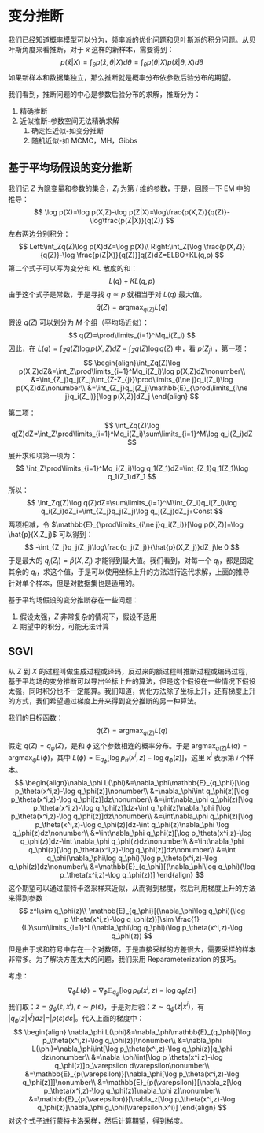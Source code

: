 # 变分推断

我们已经知道概率模型可以分为，频率派的优化问题和贝叶斯派的积分问题。从贝叶斯角度来看推断，对于 $\hat{x}$ 这样的新样本，需要得到：
$$
p(\hat{x}|X)=\int_\theta p(\hat{x},\theta|X)d\theta=\int_\theta p(\theta|X)p(\hat{x}|\theta,X)d\theta
$$
如果新样本和数据集独立，那么推断就是概率分布依参数后验分布的期望。

我们看到，推断问题的中心是参数后验分布的求解，推断分为：

1.  精确推断
2.  近似推断-参数空间无法精确求解
    1.  确定性近似-如变分推断
    2.  随机近似-如 MCMC，MH，Gibbs

## 基于平均场假设的变分推断

我们记 $Z$ 为隐变量和参数的集合，$Z_i$ 为第 $i$ 维的参数，于是，回顾一下 EM 中的推导：
$$
\log p(X)=\log p(X,Z)-\log p(Z|X)=\log\frac{p(X,Z)}{q(Z)}-\log\frac{p(Z|X)}{q(Z)}
$$
左右两边分别积分：
$$
Left:\int_Zq(Z)\log p(X)dZ=\log p(X)\\
Right:\int_Z[\log \frac{p(X,Z)}{q(Z)}-\log \frac{p(Z|X)}{q(Z)}]q(Z)dZ=ELBO+KL(q,p)
$$
第二个式子可以写为变分和 KL 散度的和：
$$
L(q)+KL(q,p)
$$
由于这个式子是常数，于是寻找 $q\simeq p$ 就相当于对 $L(q)$ 最大值。
$$
\hat{q}(Z)=\mathop{argmax}_{q(Z)}L(q)
$$
假设 $q(Z)$ 可以划分为 $M$ 个组（平均场近似）：
$$
q(Z)=\prod\limits_{i=1}^Mq_i(Z_i)
$$
因此，在 $L(q)=\int_Zq(Z)\log p(X,Z)dZ-\int_Zq(Z)\log{q(Z)}$ 中，看 $p(Z_j)$ ，第一项：
$$
\begin{align}\int_Zq(Z)\log p(X,Z)dZ&=\int_Z\prod\limits_{i=1}^Mq_i(Z_i)\log p(X,Z)dZ\nonumber\\
&=\int_{Z_j}q_j(Z_j)\int_{Z-Z_{j}}\prod\limits_{i\ne j}q_i(Z_i)\log p(X,Z)dZ\nonumber\\
&=\int_{Z_j}q_j(Z_j)\mathbb{E}_{\prod\limits_{i\ne j}q_i(Z_i)}[\log p(X,Z)]dZ_j
\end{align}
$$

第二项：
$$
\int_Zq(Z)\log q(Z)dZ=\int_Z\prod\limits_{i=1}^Mq_i(Z_i)\sum\limits_{i=1}^M\log q_i(Z_i)dZ
$$
展开求和项第一项为：
$$
\int_Z\prod\limits_{i=1}^Mq_i(Z_i)\log q_1(Z_1)dZ=\int_{Z_1}q_1(Z_1)\log q_1(Z_1)dZ_1
$$
所以：
$$
\int_Zq(Z)\log q(Z)dZ=\sum\limits_{i=1}^M\int_{Z_i}q_i(Z_i)\log q_i(Z_i)dZ_i=\int_{Z_j}q_j(Z_j)\log q_j(Z_j)dZ_j+Const
$$
两项相减，令 $\mathbb{E}_{\prod\limits_{i\ne j}q_i(Z_i)}[\log p(X,Z)]=\log \hat{p}(X,Z_j)$ 可以得到：
$$
-\int_{Z_j}q_j(Z_j)\log\frac{q_j(Z_j)}{\hat{p}(X,Z_j)}dZ_j\le 0
$$
于是最大的 $q_j(Z_j)=\hat{p}(X,Z_j)$ 才能得到最大值。我们看到，对每一个 $q_j$，都是固定其余的 $q_i$，求这个值，于是可以使用坐标上升的方法进行迭代求解，上面的推导针对单个样本，但是对数据集也是适用的。

基于平均场假设的变分推断存在一些问题：

1.  假设太强，$Z$ 非常复杂的情况下，假设不适用
2.  期望中的积分，可能无法计算

## SGVI

从 $Z$ 到 $X$ 的过程叫做生成过程或译码，反过来的额过程叫推断过程或编码过程，基于平均场的变分推断可以导出坐标上升的算法，但是这个假设在一些情况下假设太强，同时积分也不一定能算。我们知道，优化方法除了坐标上升，还有梯度上升的方式，我们希望通过梯度上升来得到变分推断的另一种算法。

我们的目标函数：
$$
\hat{q}(Z)=\mathop{argmax}_{q(Z)}L(q)
$$
假定 $q(Z)=q_\phi(Z)$，是和 $\phi$ 这个参数相连的概率分布。于是 $\mathop{argmax}_{q(Z)}L(q)=\mathop{argmax}_{\phi}L(\phi)$，其中 $L(\phi)=\mathbb{E}_{q_\phi}[\log p_\theta(x^i,z)-\log q_\phi(z)]$，这里 $x^i$ 表示第 $i$ 个样本。
$$
\begin{align}\nabla_\phi L(\phi)&=\nabla_\phi\mathbb{E}_{q_\phi}[\log p_\theta(x^i,z)-\log q_\phi(z)]\nonumber\\
&=\nabla_\phi\int q_\phi(z)[\log p_\theta(x^i,z)-\log q_\phi(z)]dz\nonumber\\
&=\int\nabla_\phi q_\phi(z)[\log p_\theta(x^i,z)-\log q_\phi(z)]dz+\int q_\phi(z)\nabla_\phi [\log p_\theta(x^i,z)-\log q_\phi(z)]dz\nonumber\\
&=\int\nabla_\phi q_\phi(z)[\log p_\theta(x^i,z)-\log q_\phi(z)]dz-\int q_\phi(z)\nabla_\phi \log q_\phi(z)dz\nonumber\\
&=\int\nabla_\phi q_\phi(z)[\log p_\theta(x^i,z)-\log q_\phi(z)]dz-\int \nabla_\phi q_\phi(z)dz\nonumber\\
&=\int\nabla_\phi q_\phi(z)[\log p_\theta(x^i,z)-\log q_\phi(z)]dz\nonumber\\
&=\int q_\phi(\nabla_\phi\log q_\phi)(\log p_\theta(x^i,z)-\log q_\phi(z))dz\nonumber\\
&=\mathbb{E}_{q_\phi}[(\nabla_\phi\log q_\phi)(\log p_\theta(x^i,z)-\log q_\phi(z))]
\end{align}
$$
这个期望可以通过蒙特卡洛采样来近似，从而得到梯度，然后利用梯度上升的方法来得到参数：
$$
z^l\sim q_\phi(z)\\
\mathbb{E}_{q_\phi}[(\nabla_\phi\log q_\phi)(\log p_\theta(x^i,z)-\log q_\phi(z))]\sim \frac{1}{L}\sum\limits_{l=1}^L(\nabla_\phi\log q_\phi)(\log p_\theta(x^i,z)-\log q_\phi(z))
$$
但是由于求和符号中存在一个对数项，于是直接采样的方差很大，需要采样的样本非常多。为了解决方差太大的问题，我们采用 Reparameterization 的技巧。

考虑：
$$
\nabla_\phi L(\phi)=\nabla_\phi\mathbb{E}_{q_\phi}[\log p_\theta(x^i,z)-\log q_\phi(z)]
$$
我们取：$z=g_\phi(\varepsilon,x^i),\varepsilon\sim p(\varepsilon)$，于是对后验：$z\sim q_\phi(z|x^i)$，有 $|q_\phi(z|x^i)dz|=|p(\varepsilon)d\varepsilon|$。代入上面的梯度中：
$$
\begin{align}
\nabla_\phi L(\phi)&=\nabla_\phi\mathbb{E}_{q_\phi}[\log p_\theta(x^i,z)-\log q_\phi(z)]\nonumber\\
&=\nabla_\phi L(\phi)=\nabla_\phi\int[\log p_\theta(x^i,z)-\log q_\phi(z)]q_\phi dz\nonumber\\
&=\nabla_\phi\int[\log p_\theta(x^i,z)-\log q_\phi(z)]p_\varepsilon d\varepsilon\nonumber\\
&=\mathbb{E}_{p(\varepsilon)}[\nabla_\phi[\log p_\theta(x^i,z)-\log q_\phi(z)]]\nonumber\\
&=\mathbb{E}_{p(\varepsilon)}[\nabla_z[\log p_\theta(x^i,z)-\log q_\phi(z)]\nabla_\phi z]\nonumber\\
&=\mathbb{E}_{p(\varepsilon)}[\nabla_z[\log p_\theta(x^i,z)-\log q_\phi(z)]\nabla_\phi g_\phi(\varepsilon,x^i)]
\end{align}
$$
对这个式子进行蒙特卡洛采样，然后计算期望，得到梯度。